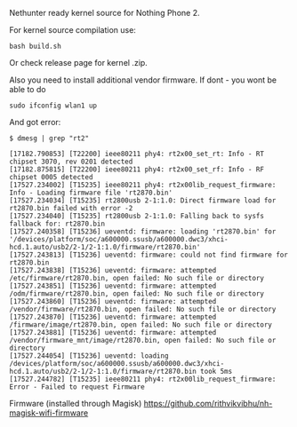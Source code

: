 Nethunter ready kernel source for Nothing Phone 2.

For kernel source compilation use:
```shell
bash build.sh
```

Or check release page for kernel .zip.

Also you need to install additional vendor firmware.
If dont - you wont be able to do
```shell
sudo ifconfig wlan1 up
```
And got error:
```
$ dmesg | grep "rt2"

[17182.790853] [T22200] ieee80211 phy4: rt2x00_set_rt: Info - RT chipset 3070, rev 0201 detected
[17182.875815] [T22200] ieee80211 phy4: rt2x00_set_rf: Info - RF chipset 0005 detected
[17527.234002] [T15235] ieee80211 phy4: rt2x00lib_request_firmware: Info - Loading firmware file 'rt2870.bin'
[17527.234034] [T15235] rt2800usb 2-1:1.0: Direct firmware load for rt2870.bin failed with error -2
[17527.234040] [T15235] rt2800usb 2-1:1.0: Falling back to sysfs fallback for: rt2870.bin
[17527.240358] [T15236] ueventd: firmware: loading 'rt2870.bin' for '/devices/platform/soc/a600000.ssusb/a600000.dwc3/xhci-hcd.1.auto/usb2/2-1/2-1:1.0/firmware/rt2870.bin'
[17527.243813] [T15236] ueventd: firmware: could not find firmware for rt2870.bin
[17527.243838] [T15236] ueventd: firmware: attempted /etc/firmware/rt2870.bin, open failed: No such file or directory
[17527.243851] [T15236] ueventd: firmware: attempted /odm/firmware/rt2870.bin, open failed: No such file or directory
[17527.243860] [T15236] ueventd: firmware: attempted /vendor/firmware/rt2870.bin, open failed: No such file or directory
[17527.243870] [T15236] ueventd: firmware: attempted /firmware/image/rt2870.bin, open failed: No such file or directory
[17527.243881] [T15236] ueventd: firmware: attempted /vendor/firmware_mnt/image/rt2870.bin, open failed: No such file or directory
[17527.244054] [T15236] ueventd: loading /devices/platform/soc/a600000.ssusb/a600000.dwc3/xhci-hcd.1.auto/usb2/2-1/2-1:1.0/firmware/rt2870.bin took 5ms
[17527.244782] [T15235] ieee80211 phy4: rt2x00lib_request_firmware: Error - Failed to request Firmware
```

Firmware (installed through Magisk)
https://github.com/rithvikvibhu/nh-magisk-wifi-firmware
